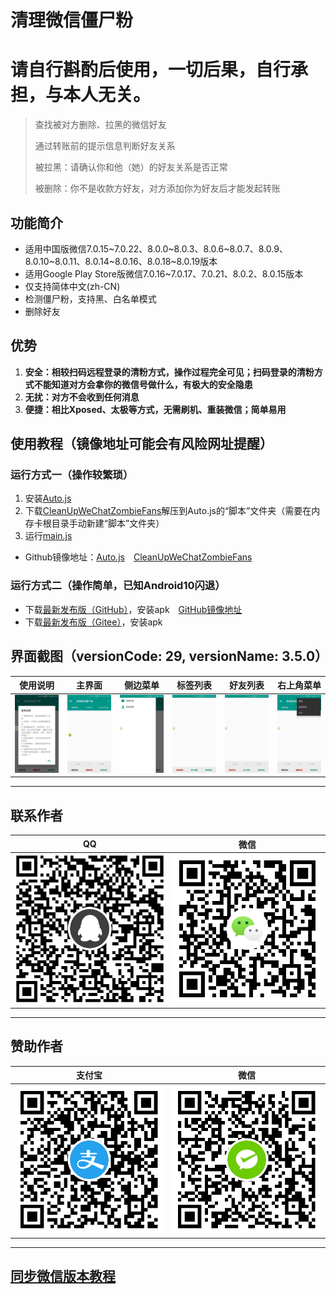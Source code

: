 # 清理微信僵尸粉

# 请自行斟酌后使用，一切后果，自行承担，与本人无关。

> 查找被对方删除、拉黑的微信好友
>
> 通过转账前的提示信息判断好友关系
>
> 被拉黑：请确认你和他（她）的好友关系是否正常
>
> 被删除：你不是收款方好友，对方添加你为好友后才能发起转账


## 功能简介
* 适用中国版微信7.0.15\~7.0.22、8.0.0\~8.0.3、8.0.6\~8.0.7、8.0.9、8.0.10\~8.0.11、8.0.14\~8.0.16、8.0.18\~8.0.19版本
* 适用Google Play Store版微信7.0.16\~7.0.17、7.0.21、8.0.2、8.0.15版本
* 仅支持简体中文(zh-CN)
* 检测僵尸粉，支持黑、白名单模式
* 删除好友


## 优势
1. **安全：相较扫码远程登录的清粉方式，操作过程完全可见；扫码登录的清粉方式不能知道对方会拿你的微信号做什么，有极大的安全隐患**
2. **无扰：对方不会收到任何消息**
3. **便捷：相比Xposed、太极等方式，无需刷机、重装微信；简单易用**


## 使用教程（镜像地址可能会有风险网址提醒）
### 运行方式一（操作较繁琐）
1. 安装[Auto.js](https://github.com/SuperMonster002/Hello_Sockpuppet/raw/master/%5Bauto.js%5D%5B4.1.1_alpha2%5D%5Barm-v7%5D(b69a4e23).apk)
2. 下载[CleanUpWeChatZombieFans](https://github.com/L8426936/CleanUpWeChatZombieFans/archive/master.zip)解压到Auto.js的“脚本”文件夹（需要在内存卡根目录手动新建“脚本”文件夹）
3. 运行[main.js](./main.js)
* Github镜像地址：[Auto.js](https://hub.fastgit.org/SuperMonster002/Hello_Sockpuppet/raw/master/%5Bauto.js%5D%5B4.1.1_alpha2%5D%5Barm-v7%5D(b69a4e23).apk)&emsp;[CleanUpWeChatZombieFans](https://hub.fastgit.org/L8426936/CleanUpWeChatZombieFans/archive/master.zip)
### 运行方式二（操作简单，已知Android10闪退）
* 下载[最新发布版（GitHub）](https://github.com/L8426936/CleanUpWeChatZombieFansLauncher/releases/latest)，安装apk&emsp;[GitHub镜像地址](https://hub.fastgit.org/L8426936/CleanUpWeChatZombieFansLauncher/releases/latest)
* 下载[最新发布版（Gitee）](https://gitee.com/L8426936/CleanUpWeChatZombieFansLauncher/releases)，安装apk


## 界面截图（versionCode: 29, versionName: 3.5.0）
| 使用说明 | 主界面 | 侧边菜单 | 标签列表 | 好友列表 | 右上角菜单 |
|:----:|:----:|:----:|:----:|:----:|:----:|
| ![使用说明](res/Screenshots/Screenshot_20200728-154752.jpg) | ![主界面](res/Screenshots/Screenshot_20200720-133124.jpg) | ![侧边菜单](res/Screenshots/Screenshot_20200728-154800.jpg) | ![标签列表](res/Screenshots/Screenshot_20200728-155110.jpg) | ![好友列表](res/Screenshots/Screenshot_20200728-155116.jpg) | ![右上角菜单](res/Screenshots/Screenshot_20200728-154756.jpg) |
--------------------------------------


## 联系作者
| QQ | 微信 |
|:---:|:---:|
| ![QQ](res/qq.png) | ![微信](res/wechat.png) |
--------------------------------------


## 赞助作者
| 支付宝 | 微信 |
|:---:|:---:|
| ![支付宝](res/alipay.png) | ![微信](res/wechatpay.png) |
--------------------------------------


## [同步微信版本教程](https://github.com/L8426936/CleanUpWeChatZombieFansLauncher/blob/main/Make.md)